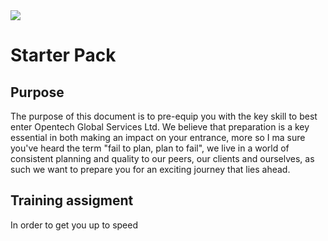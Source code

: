 <img src="http://www.opentechglobal.co.ke/wp-content/themes/opentech/includes/img/wildvision-logo.png"/>



# Starter Pack

## Purpose
The purpose of this document is to pre-equip you with the key skill to best enter Opentech Global Services Ltd. We believe that preparation is a key essential in both making an impact on your entrance, more so I ma sure you've heard the term "fail to plan, plan to fail", we live in a world of consistent planning and quality to our peers, our clients and ourselves, as such we want to prepare you for an exciting journey that lies ahead.

## Training assigment
In order to get you up to speed